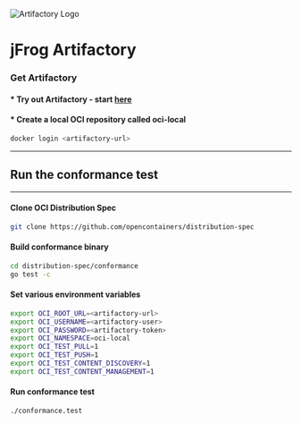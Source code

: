![Artifactory Logo](https://media.jfrog.com/wp-content/uploads/2022/05/24134044/artifactory-Icon.png)
# jFrog Artifactory



### Get Artifactory
#### * Try out Artifactory - start [here](https://jfrog.com/start-free/)
#### * Create a local OCI repository called oci-local

```bash
docker login <artifactory-url>
```
---

## Run the conformance test

---


#### Clone OCI Distribution Spec

```bash
git clone https://github.com/opencontainers/distribution-spec
```

#### Build conformance binary
```bash
cd distribution-spec/conformance
go test -c
```

#### Set various environment variables
```bash
export OCI_ROOT_URL=<artifactory-url>
export OCI_USERNAME=<artifactory-user>
export OCI_PASSWORD=<artifactory-token>
export OCI_NAMESPACE=oci-local
export OCI_TEST_PULL=1
export OCI_TEST_PUSH=1
export OCI_TEST_CONTENT_DISCOVERY=1
export OCI_TEST_CONTENT_MANAGEMENT=1
```

#### Run conformance test
```bash
./conformance.test
```
